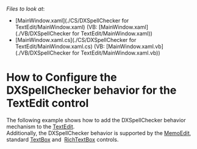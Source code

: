 <!-- default file list -->
*Files to look at*:

* [MainWindow.xaml](./CS/DXSpellChecker for TextEdit/MainWindow.xaml) (VB: [MainWindow.xaml](./VB/DXSpellChecker for TextEdit/MainWindow.xaml))
* [MainWindow.xaml.cs](./CS/DXSpellChecker for TextEdit/MainWindow.xaml.cs) (VB: [MainWindow.xaml.vb](./VB/DXSpellChecker for TextEdit/MainWindow.xaml.vb))
<!-- default file list end -->
# How to Configure the DXSpellChecker behavior for the TextEdit control


The following example shows how to add the DXSpellChecker behavior mechanism to the <a href="https://documentation.devexpress.com/WPF/DevExpress.Xpf.Editors.TextEdit.class">TextEdit</a>. <br>Additionally, the DXSpellChecker behavior is supported by the <a href="https://documentation.devexpress.com/WindowsForms/DevExpress.XtraEditors.MemoEdit.class">MemoEdit</a>, standard <a href="https://www.google.ru/url?sa=t&rct=j&q=&esrc=s&source=web&cd=13&ved=0ahUKEwjr4P2eoqLXAhXiQpoKHS3MClIQFgheMAw&url=https%3A%2F%2Fmsdn.microsoft.com%2Fen-us%2Flibrary%2Fsystem.windows.controls.textbox(v%3Dvs.110).aspx&usg=AOvVaw3jc0KP60zAhRNBEvYZDi3S">TextBox</a> and  <a href="https://msdn.microsoft.com/en-us/library/system.windows.controls.richtextbox(v=vs.110).aspx">RichTextBox</a> controls.<br><br>

<br/>


